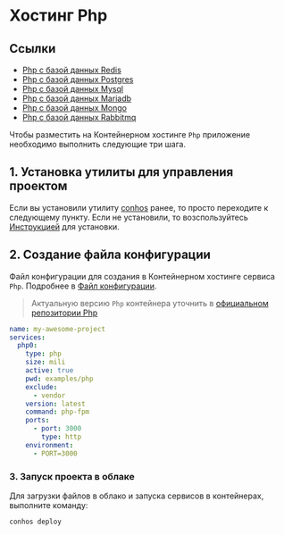 # Хостинг Php

## Ссылки

- [Php с базой данных Redis](./HostingPhpRedis.md)  
- [Php с базой данных Postgres](./HostingPhpPostgres.md)  
- [Php с базой данных Mysql](./HostingPhpMysql.md)  
- [Php с базой данных Mariadb](./HostingPhpMariadb.md)  
- [Php с базой данных Mongo](./HostingPhpMongo.md)  
- [Php с базой данных Rabbitmq](./HostingPhpRabbitmq.md)  


Чтобы разместить на Контейнерном хостинге `Php` приложение необходимо выполнить следующие три шага.

## 1. Установка утилиты для управления проектом

Если вы установили утилиту [conhos](https://www.npmjs.com/package/conhos) ранее, то просто переходите к следующему пункту. Если не установили, то возспользуйтесь [Инструкцией](./GettingStarted.md) для установки.

## 2. Создание файла конфигурации

Файл конфигурации для создания в Контейнерном хостинге сервиса `Php`. Подробнее в [Файл конфигурации](./ConfigFile.md).

> Актуальную версию `Php` контейнера уточнить в [официальном репозитории Php](https://hub.docker.com/_/php/tags)

```yml
name: my-awesome-project
services:
  php0:
    type: php
    size: mili
    active: true
    pwd: examples/php
    exclude:
      - vendor
    version: latest
    command: php-fpm
    ports:
      - port: 3000
        type: http
    environment:
      - PORT=3000
```

### 3. Запуск проекта в облаке

Для загрузки файлов в облако и запуска сервисов в контейнерах, выполните команду:

```sh
conhos deploy
```
